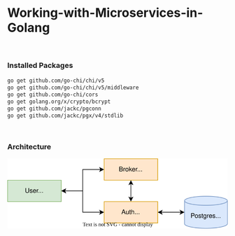 # Working-with-Microservices-in-Golang

</br>

### Installed Packages
```
go get github.com/go-chi/chi/v5
go get github.com/go-chi/chi/v5/middleware
go get github.com/go-chi/cors
go get golang.org/x/crypto/bcrypt
go get github.com/jackc/pgconn
go get github.com/jackc/pgx/v4/stdlib
```
</br>

### Architecture
![Architecture](structure.svg)